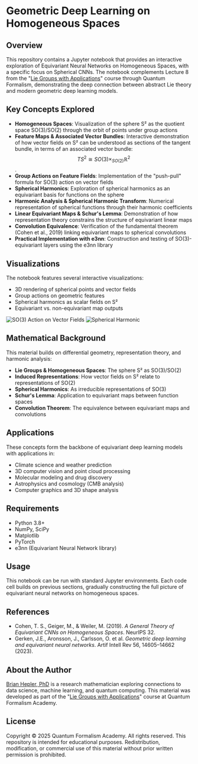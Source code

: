 # Geometric Deep Learning on Homogeneous Spaces

## Overview

This repository contains a Jupyter notebook that provides an interactive exploration of Equivariant Neural Networks on Homogeneous Spaces, with a specific focus on Spherical CNNs. The notebook complements Lecture 8 from the "[Lie Groups with Applications](https://quantumformalism.academy/lie-groups-with-applications)" course through Quantum Formalism, demonstrating the deep connection between abstract Lie theory and modern geometric deep learning models.

## Key Concepts Explored

- **Homogeneous Spaces**: Visualization of the sphere S² as the quotient space SO(3)/SO(2) through the orbit of points under group actions
- **Feature Maps & Associated Vector Bundles**: Interactive demonstration of how vector fields on S² can be understood as sections of the tangent bundle, in terms of an associated vector bundle: $$TS^2 \cong SO(3) \times_{SO(2)} \mathbb{R}^2$$. 
- **Group Actions on Feature Fields**: Implementation of the "push-pull" formula for SO(3) action on vector fields
- **Spherical Harmonics**: Exploration of spherical harmonics as an equivariant basis for functions on the sphere
- **Harmonic Analysis & Spherical Harmonic Transform**: Numerical representation of spherical functions through their harmonic coefficients
- **Linear Equivariant Maps & Schur's Lemma**: Demonstration of how representation theory constrains the structure of equivariant linear maps
- **Convolution Equivalence**: Verification of the fundamental theorem (Cohen et al., 2019) linking equivariant maps to spherical convolutions
- **Practical Implementation with e3nn**: Construction and testing of SO(3)-equivariant layers using the e3nn library

## Visualizations

The notebook features several interactive visualizations:
- 3D rendering of spherical points and vector fields
- Group actions on geometric features
- Spherical harmonics as scalar fields on S²
- Equivariant vs. non-equivariant map outputs

![SO(3) Action on Vector Fields](https://path/to/so3_action_field.png)
![Spherical Harmonic](https://path/to/spherical_harmonic.png)

## Mathematical Background

This material builds on differential geometry, representation theory, and harmonic analysis:
- **Lie Groups & Homogeneous Spaces**: The sphere S² as SO(3)/SO(2)
- **Induced Representations**: How vector fields on S² relate to representations of SO(2)
- **Spherical Harmonics**: As irreducible representations of SO(3)
- **Schur's Lemma**: Application to equivariant maps between function spaces
- **Convolution Theorem**: The equivalence between equivariant maps and convolutions

## Applications

These concepts form the backbone of equivariant deep learning models with applications in:
- Climate science and weather prediction
- 3D computer vision and point cloud processing
- Molecular modeling and drug discovery
- Astrophysics and cosmology (CMB analysis)
- Computer graphics and 3D shape analysis

## Requirements

- Python 3.8+
- NumPy, SciPy
- Matplotlib
- PyTorch
- e3nn (Equivariant Neural Network library)

## Usage

This notebook can be run with standard Jupyter environments. Each code cell builds on previous sections, gradually constructing the full picture of equivariant neural networks on homogeneous spaces.

## References

- Cohen, T. S., Geiger, M., & Weiler, M. (2019). *A General Theory of Equivariant CNNs on Homogeneous Spaces*. NeurIPS 32.
- Gerken, J.E., Aronsson, J., Carlsson, O. et al. *Geometric deep learning and equivariant neural networks*. Artif Intell Rev 56, 14605–14662 (2023).

## About the Author

[Brian Hepler, PhD](https://www.linkedin.com/in/brian-hepler-phd/) is a research mathematician exploring connections to data science, machine learning, and quantum computing. This material was developed as part of the "[Lie Groups with Applications](https://quantumformalism.academy/lie-groups-with-applications)" course at Quantum Formalism Academy.

## License

Copyright © 2025 Quantum Formalism Academy. All rights reserved.
This repository is intended for educational purposes. Redistribution, modification, or commercial use of this material without prior written permission is prohibited.

